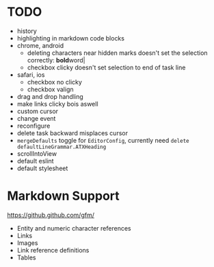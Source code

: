 # TODO
- history
- highlighting in markdown code blocks
- chrome, android
	- deleting characters near hidden marks doesn't set the selection correctly: **bold**word|
	- checkbox clicky doesn't set selection to end of task line
- safari, ios
	- checkbox no clicky
	- checkbox valign
- drag and drop handling
- make links clicky bois aswell
- custom cursor
- change event
- reconfigure
- delete task backward misplaces cursor
- `mergeDefaults` toggle for `EditorConfig`, currently need `delete defaultLineGrammar.ATXHeading`
- scrollIntoView
- default eslint
- default stylesheet

# Markdown Support
https://github.github.com/gfm/

- Entity and numeric character references
- Links
- Images
- Link reference definitions
- Tables
